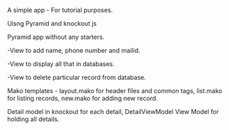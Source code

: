 A simple app - For tutorial purposes.

Uisng Pyramid and knockout js 

Pyramid app without any starters.

-View to add name, phone number and mailid.

-View to display all that in databases.

-View to delete particular record from database.

Mako templates - layout.mako for header files and common tags, list.mako for 
listing records, new.mako for adding new record.

Detail model in knockout for each detail, DetailViewModel View Model for holding
all details.
